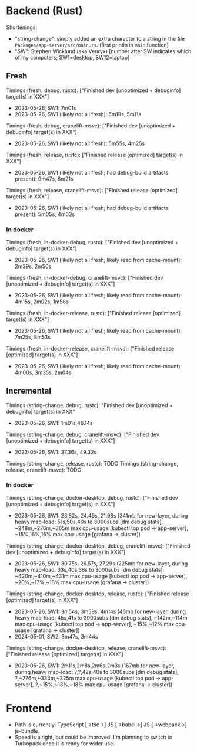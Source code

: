 # Backend (Rust)

Shortenings:
* "string-change": simply added an extra character to a string in the file `Packages/app-server/src/main.rs`. (first println in `main` function)
* "SW": Stephen Wicklund (aka Venryx) [number after SW indicates which of my computers; SW1=desktop, SW12=laptop]

## Fresh

Timings (fresh, debug, rustc): ["Finished dev [unoptimized + debuginfo] target(s) in XXX"]
* 2023-05-26, SW1: 7m01s
* 2023-05-26, SW1 (likely not all fresh): 5m19s, 5m11s

Timings (fresh, debug, cranelift-msvc): ["Finished dev [unoptimized + debuginfo] target(s) in XXX"]
* 2023-05-26, SW1 (likely not all fresh): 5m55s, 4m25s

Timings (fresh, release, rustc): ["Finished release [optimized] target(s) in XXX"]
* 2023-05-26, SW1 (likely not all fresh; had debug-build artifacts present): 9m47s, 8m21s

Timings (fresh, release, cranelift-msvc): ["Finished release [optimized] target(s) in XXX"]
* 2023-05-26, SW1 (likely not all fresh; had debug-build artifacts present): 5m05s, 4m03s

### In docker

Timings (fresh, in-docker-debug, rustc): ["Finished dev [unoptimized + debuginfo] target(s) in XXX"]
* 2023-05-26, SW1 (likely not all fresh; likely read from cache-mount): 2m39s, 2m50s

Timings (fresh, in-docker-debug, cranelift-msvc): ["Finished dev [unoptimized + debuginfo] target(s) in XXX"]
* 2023-05-26, SW1 (likely not all fresh; likely read from cache-mount): 4m15s, 2m02s, 1m56s

Timings (fresh, in-docker-release, rustc): ["Finished release [optimized] target(s) in XXX"]
* 2023-05-26, SW1 (likely not all fresh; likely read from cache-mount): 7m25s, 8m53s

Timings (fresh, in-docker-release, cranelift-msvc): ["Finished release [optimized] target(s) in XXX"]
* 2023-05-26, SW1 (likely not all fresh; likely read from cache-mount): 4m00s, 3m35s, 2m04s

## Incremental

Timings (string-change, debug, rustc): "Finished dev [unoptimized + debuginfo] target(s) in XXX"
* 2023-05-26, SW1: 1m01s,46.14s

Timings (string-change, debug, cranelift-msvc): ["Finished dev [unoptimized + debuginfo] target(s) in XXX"]
* 2023-05-26, SW1: 37.36s, 49.32s

Timings (string-change, release, rustc): TODO
Timings (string-change, release, cranelift-msvc): TODO

### In docker

Timings (string-change, docker-desktop, debug, rustc): ["Finished dev [unoptimized + debuginfo] target(s) in XXX"]
* 2023-05-26, SW1: 23.82s, 24.49s, 21.98s (341mb for new-layer, during heavy map-load: 51s,50s,40s to 3000subs [dm debug stats], ~248m,~276m,~365m max cpu-usage [kubectl top pod -> app-server], ~15%,16%,16% max cpu-usage [grafana -> cluster])

Timings (string-change, docker-desktop, debug, cranelift-msvc): ["Finished dev [unoptimized + debuginfo] target(s) in XXX"]
* 2023-05-26, SW1: 30.75s, 26.57s, 27.29s (225mb for new-layer, during heavy map-load: 33s,40s,38s to 3000subs [dm debug stats], ~420m,~410m,~431m max cpu-usage [kubectl top pod -> app-server], ~20%,~17%,~18% max cpu-usage [grafana -> cluster])

Timings (string-change, docker-desktop, release, rustc): ["Finished release [optimized] target(s) in XXX"]
* 2023-05-26, SW1: 3m54s, 3m59s, 4m14s (46mb for new-layer, during heavy map-load: 45s,41s to 3000subs [dm debug stats], ~142m,~114m max cpu-usage [kubectl top pod -> app-server], ~15%,~12% max cpu-usage [grafana -> cluster])
* 2024-05-01, SW2: 3m47s, 3m44s

Timings (string-change, docker-desktop, release, cranelift-msvc): ["Finished release [optimized] target(s) in XXX"]
* 2023-05-26, SW1: 2m11s,2m8s,2m6s,2m3s (167mb for new-layer, during heavy map-load: ?,?,42s,40s to 3000subs [dm debug stats], ?,~276m,~334m,~325m max cpu-usage [kubectl top pod -> app-server], ?,~15%,~18%,~18% max cpu-usage [grafana -> cluster])

# Frontend

* Path is currently: TypeScript [->tsc->] JS [->babel->] JS [->webpack->] js-bundle.
* Speed is alright, but could be improved. I'm planning to switch to Turbopack once it is ready for wider use.